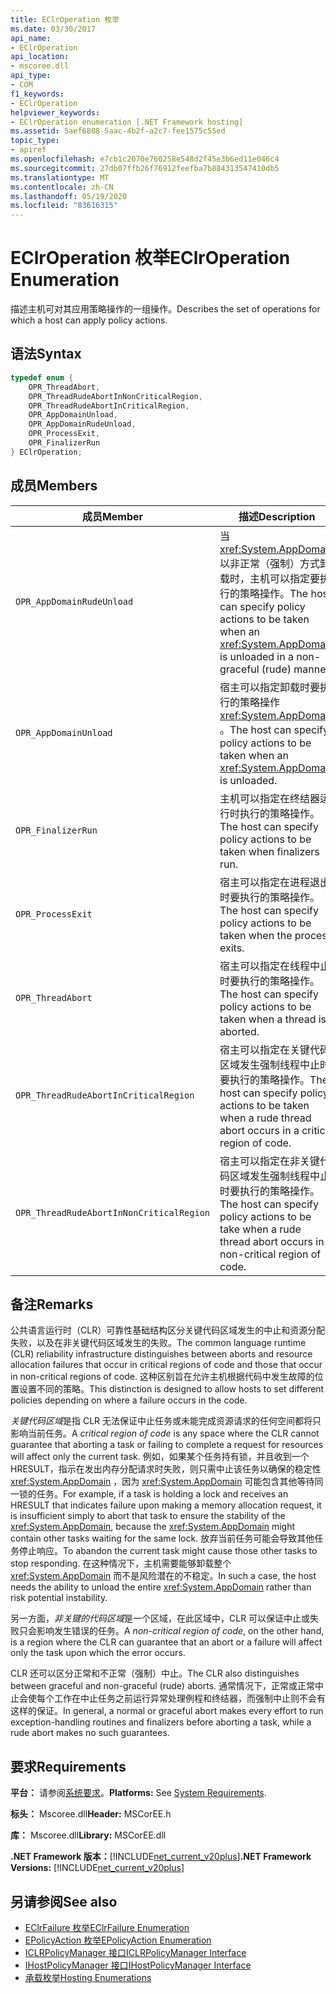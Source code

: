 ```yaml
---
title: EClrOperation 枚举
ms.date: 03/30/2017
api_name:
- EClrOperation
api_location:
- mscoree.dll
api_type:
- COM
f1_keywords:
- EClrOperation
helpviewer_keywords:
- EClrOperation enumeration [.NET Framework hosting]
ms.assetid: 5aef6808-5aac-4b2f-a2c7-fee1575c55ed
topic_type:
- apiref
ms.openlocfilehash: e7cb1c2070e760258e548d2f45e3b6ed11e046c4
ms.sourcegitcommit: 27db07ffb26f76912feefba7b884313547410db5
ms.translationtype: MT
ms.contentlocale: zh-CN
ms.lasthandoff: 05/19/2020
ms.locfileid: "83616315"
---
```

# <a name="eclroperation-enumeration"></a><span data-ttu-id="e6d04-102">EClrOperation 枚举</span><span class="sxs-lookup"><span data-stu-id="e6d04-102">EClrOperation Enumeration</span></span>
<span data-ttu-id="e6d04-103">描述主机可对其应用策略操作的一组操作。</span><span class="sxs-lookup"><span data-stu-id="e6d04-103">Describes the set of operations for which a host can apply policy actions.</span></span>  
  
## <a name="syntax"></a><span data-ttu-id="e6d04-104">语法</span><span class="sxs-lookup"><span data-stu-id="e6d04-104">Syntax</span></span>  
  
```cpp  
typedef enum {  
    OPR_ThreadAbort,  
    OPR_ThreadRudeAbortInNonCriticalRegion,  
    OPR_ThreadRudeAbortInCriticalRegion,  
    OPR_AppDomainUnload,  
    OPR_AppDomainRudeUnload,  
    OPR_ProcessExit,  
    OPR_FinalizerRun  
} EClrOperation;  
```  
  
## <a name="members"></a><span data-ttu-id="e6d04-105">成员</span><span class="sxs-lookup"><span data-stu-id="e6d04-105">Members</span></span>  
  
|<span data-ttu-id="e6d04-106">成员</span><span class="sxs-lookup"><span data-stu-id="e6d04-106">Member</span></span>|<span data-ttu-id="e6d04-107">描述</span><span class="sxs-lookup"><span data-stu-id="e6d04-107">Description</span></span>|  
|------------|-----------------|  
|`OPR_AppDomainRudeUnload`|<span data-ttu-id="e6d04-108">当 <xref:System.AppDomain> 以非正常（强制）方式卸载时，主机可以指定要执行的策略操作。</span><span class="sxs-lookup"><span data-stu-id="e6d04-108">The host can specify policy actions to be taken when an <xref:System.AppDomain> is unloaded in a non-graceful (rude) manner.</span></span>|  
|`OPR_AppDomainUnload`|<span data-ttu-id="e6d04-109">宿主可以指定卸载时要执行的策略操作 <xref:System.AppDomain> 。</span><span class="sxs-lookup"><span data-stu-id="e6d04-109">The host can specify policy actions to be taken when an <xref:System.AppDomain> is unloaded.</span></span>|  
|`OPR_FinalizerRun`|<span data-ttu-id="e6d04-110">主机可以指定在终结器运行时执行的策略操作。</span><span class="sxs-lookup"><span data-stu-id="e6d04-110">The host can specify policy actions to be taken when finalizers run.</span></span>|  
|`OPR_ProcessExit`|<span data-ttu-id="e6d04-111">宿主可以指定在进程退出时要执行的策略操作。</span><span class="sxs-lookup"><span data-stu-id="e6d04-111">The host can specify policy actions to be taken when the process exits.</span></span>|  
|`OPR_ThreadAbort`|<span data-ttu-id="e6d04-112">宿主可以指定在线程中止时要执行的策略操作。</span><span class="sxs-lookup"><span data-stu-id="e6d04-112">The host can specify policy actions to be taken when a thread is aborted.</span></span>|  
|`OPR_ThreadRudeAbortInCriticalRegion`|<span data-ttu-id="e6d04-113">宿主可以指定在关键代码区域发生强制线程中止时要执行的策略操作。</span><span class="sxs-lookup"><span data-stu-id="e6d04-113">The host can specify policy actions to be taken when a rude thread abort occurs in a critical region of code.</span></span>|  
|`OPR_ThreadRudeAbortInNonCriticalRegion`|<span data-ttu-id="e6d04-114">宿主可以指定在非关键代码区域发生强制线程中止时要执行的策略操作。</span><span class="sxs-lookup"><span data-stu-id="e6d04-114">The host can specify policy actions to be take when a rude thread abort occurs in a non-critical region of code.</span></span>|  
  
## <a name="remarks"></a><span data-ttu-id="e6d04-115">备注</span><span class="sxs-lookup"><span data-stu-id="e6d04-115">Remarks</span></span>  
 <span data-ttu-id="e6d04-116">公共语言运行时（CLR）可靠性基础结构区分关键代码区域发生的中止和资源分配失败，以及在非关键代码区域发生的失败。</span><span class="sxs-lookup"><span data-stu-id="e6d04-116">The common language runtime (CLR) reliability infrastructure distinguishes between aborts and resource allocation failures that occur in critical regions of code and those that occur in non-critical regions of code.</span></span> <span data-ttu-id="e6d04-117">这种区别旨在允许主机根据代码中发生故障的位置设置不同的策略。</span><span class="sxs-lookup"><span data-stu-id="e6d04-117">This distinction is designed to allow hosts to set different policies depending on where a failure occurs in the code.</span></span>  
  
 <span data-ttu-id="e6d04-118">*关键代码区域*是指 CLR 无法保证中止任务或未能完成资源请求的任何空间都将只影响当前任务。</span><span class="sxs-lookup"><span data-stu-id="e6d04-118">A *critical region of code* is any space where the CLR cannot guarantee that aborting a task or failing to complete a request for resources will affect only the current task.</span></span> <span data-ttu-id="e6d04-119">例如，如果某个任务持有锁，并且收到一个 HRESULT，指示在发出内存分配请求时失败，则只需中止该任务以确保的稳定性 <xref:System.AppDomain> ，因为 <xref:System.AppDomain> 可能包含其他等待同一锁的任务。</span><span class="sxs-lookup"><span data-stu-id="e6d04-119">For example, if a task is holding a lock and receives an HRESULT that indicates failure upon making a memory allocation request, it is insufficient simply to abort that task to ensure the stability of the <xref:System.AppDomain>, because the <xref:System.AppDomain> might contain other tasks waiting for the same lock.</span></span> <span data-ttu-id="e6d04-120">放弃当前任务可能会导致其他任务停止响应。</span><span class="sxs-lookup"><span data-stu-id="e6d04-120">To abandon the current task might cause those other tasks to stop responding.</span></span> <span data-ttu-id="e6d04-121">在这种情况下，主机需要能够卸载整个 <xref:System.AppDomain> 而不是风险潜在的不稳定。</span><span class="sxs-lookup"><span data-stu-id="e6d04-121">In such a case, the host needs the ability to unload the entire <xref:System.AppDomain> rather than risk potential instability.</span></span>  
  
 <span data-ttu-id="e6d04-122">另一方面，*非关键的代码区域*是一个区域，在此区域中，CLR 可以保证中止或失败只会影响发生错误的任务。</span><span class="sxs-lookup"><span data-stu-id="e6d04-122">A *non-critical region of code*, on the other hand, is a region where the CLR can guarantee that an abort or a failure will affect only the task upon which the error occurs.</span></span>  
  
 <span data-ttu-id="e6d04-123">CLR 还可以区分正常和不正常（强制）中止。</span><span class="sxs-lookup"><span data-stu-id="e6d04-123">The CLR also distinguishes between graceful and non-graceful (rude) aborts.</span></span> <span data-ttu-id="e6d04-124">通常情况下，正常或正常中止会使每个工作在中止任务之前运行异常处理例程和终结器，而强制中止则不会有这样的保证。</span><span class="sxs-lookup"><span data-stu-id="e6d04-124">In general, a normal or graceful abort makes every effort to run exception-handling routines and finalizers before aborting a task, while a rude abort makes no such guarantees.</span></span>  
  
## <a name="requirements"></a><span data-ttu-id="e6d04-125">要求</span><span class="sxs-lookup"><span data-stu-id="e6d04-125">Requirements</span></span>  
 <span data-ttu-id="e6d04-126">**平台：** 请参阅[系统要求](../../get-started/system-requirements.md)。</span><span class="sxs-lookup"><span data-stu-id="e6d04-126">**Platforms:** See [System Requirements](../../get-started/system-requirements.md).</span></span>  
  
 <span data-ttu-id="e6d04-127">**标头：** Mscoree.dll</span><span class="sxs-lookup"><span data-stu-id="e6d04-127">**Header:** MSCorEE.h</span></span>  
  
 <span data-ttu-id="e6d04-128">**库：** Mscoree.dll</span><span class="sxs-lookup"><span data-stu-id="e6d04-128">**Library:** MSCorEE.dll</span></span>  
  
 <span data-ttu-id="e6d04-129">**.NET Framework 版本：**[!INCLUDE[net_current_v20plus](../../../../includes/net-current-v20plus-md.md)]</span><span class="sxs-lookup"><span data-stu-id="e6d04-129">**.NET Framework Versions:** [!INCLUDE[net_current_v20plus](../../../../includes/net-current-v20plus-md.md)]</span></span>  
  
## <a name="see-also"></a><span data-ttu-id="e6d04-130">另请参阅</span><span class="sxs-lookup"><span data-stu-id="e6d04-130">See also</span></span>

- [<span data-ttu-id="e6d04-131">EClrFailure 枚举</span><span class="sxs-lookup"><span data-stu-id="e6d04-131">EClrFailure Enumeration</span></span>](eclrfailure-enumeration.md)
- [<span data-ttu-id="e6d04-132">EPolicyAction 枚举</span><span class="sxs-lookup"><span data-stu-id="e6d04-132">EPolicyAction Enumeration</span></span>](epolicyaction-enumeration.md)
- [<span data-ttu-id="e6d04-133">ICLRPolicyManager 接口</span><span class="sxs-lookup"><span data-stu-id="e6d04-133">ICLRPolicyManager Interface</span></span>](iclrpolicymanager-interface.md)
- [<span data-ttu-id="e6d04-134">IHostPolicyManager 接口</span><span class="sxs-lookup"><span data-stu-id="e6d04-134">IHostPolicyManager Interface</span></span>](ihostpolicymanager-interface.md)
- [<span data-ttu-id="e6d04-135">承载枚举</span><span class="sxs-lookup"><span data-stu-id="e6d04-135">Hosting Enumerations</span></span>](hosting-enumerations.md)
